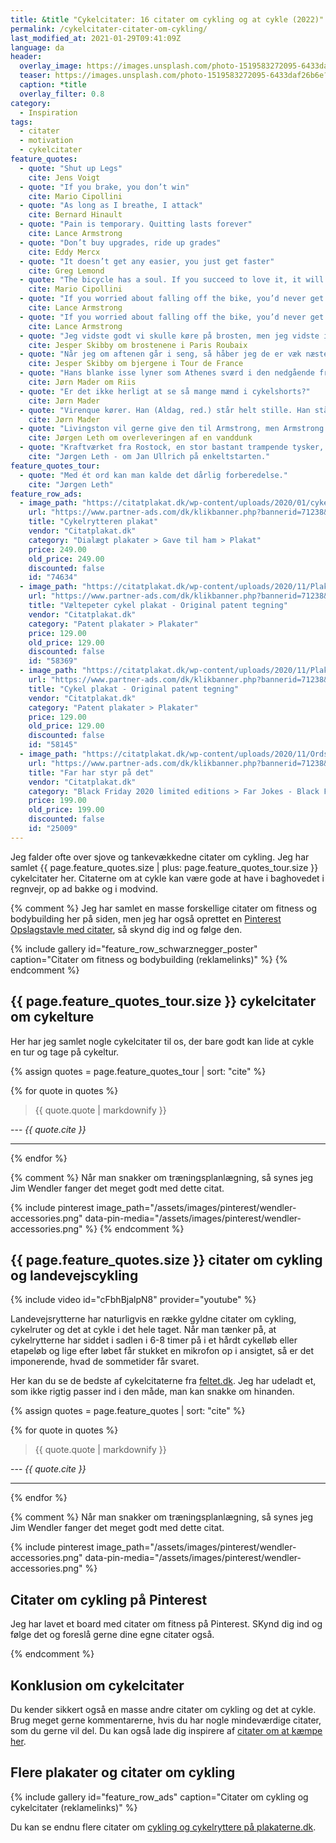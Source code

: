 ```yaml
---
title: &title "Cykelcitater: 16 citater om cykling og at cykle (2022)"
permalink: /cykelcitater-citater-om-cykling/
last_modified_at: 2021-01-29T09:41:09Z
language: da
header:
  overlay_image: https://images.unsplash.com/photo-1519583272095-6433daf26b6e?ixid=MXwxMjA3fDB8MHxwaG90by1wYWdlfHx8fGVufDB8fHw%3D&ixlib=rb-1.2.1&auto=format&fit=crop&h=600&w=1200&q=10
  teaser: https://images.unsplash.com/photo-1519583272095-6433daf26b6e?ixid=MXwxMjA3fDB8MHxwaG90by1wYWdlfHx8fGVufDB8fHw%3D&ixlib=rb-1.2.1&auto=format&fit=crop&h=300&w=400&q=10
  caption: *title
  overlay_filter: 0.8
category:
  - Inspiration
tags:
  - citater
  - motivation
  - cykelcitater
feature_quotes:
  - quote: "Shut up Legs"
    cite: Jens Voigt
  - quote: "If you brake, you don’t win"
    cite: Mario Cipollini
  - quote: "As long as I breathe, I attack"
    cite: Bernard Hinault
  - quote: "Pain is temporary. Quitting lasts forever"
    cite: Lance Armstrong
  - quote: "Don’t buy upgrades, ride up grades"
    cite: Eddy Mercx
  - quote: "It doesn’t get any easier, you just get faster"
    cite: Greg Lemond
  - quote: "The bicycle has a soul. If you succeed to love it, it will give you emotions that you will never forget"
    cite: Mario Cipollini
  - quote: "If you worried about falling off the bike, you’d never get on"
    cite: Lance Armstrong
  - quote: "If you worried about falling off the bike, you’d never get on"
    cite: Lance Armstrong
  - quote: "Jeg vidste godt vi skulle køre på brosten, men jeg vidste ikke, de havde kylet dem ned fra en helikopter..."
    cite: Jesper Skibby om brostenene i Paris Roubaix
  - quote: "Når jeg om aftenen går i seng, så håber jeg de er væk næste morgen, men de er der sgu stadigvæk næste morgen..."
    cite: Jesper Skibby om bjergene i Tour de France
  - quote: "Hans blanke isse lyner som Athenes sværd i den nedgående franske aftensol"
    cite: Jørn Mader om Riis
  - quote: "Er det ikke herligt at se så mange mænd i cykelshorts?"
    cite: Jørn Mader
  - quote: "Virenque kører. Han (Aldag, red.) står helt stille. Han står stille som et tysk træ i Harzen"
    cite: Jørn Mader
  - quote: "Livingston vil gerne give den til Armstrong, men Armstrong vil hellere have den bagfra af Hamilton"
    cite: Jørgen Leth om overleveringen af en vanddunk
  - quote: "Kraftværket fra Rostock, en stor bastant trampende tysker, en torpedo, der skydes gennem luftrummet, en bombe af kraft, pløjer nærmest asfalten op, benene går som store stempler på den tyske maskine, en rullende bismarcksklump."
    cite: "Jørgen Leth - om Jan Ullrich på enkeltstarten."
feature_quotes_tour:
  - quote: "Med ét ord kan man kalde det dårlig forberedelse."
    cite: "Jørgen Leth"
feature_row_ads:
  - image_path: "https://citatplakat.dk/wp-content/uploads/2020/01/cykelrytteren-plakaten-til-ham-eller-hende-der-cykler-i-klassisk-design.png"
    url: "https://www.partner-ads.com/dk/klikbanner.php?bannerid=71238&partnerid=28187&htmlurl=https://citatplakat.dk/gaveideer/gave-til-ham/cykelrytteren-plakat/"
    title: "Cykelrytteren plakat"
    vendor: "Citatplakat.dk"
    category: "Dialægt plakater > Gave til ham > Plakat"
    price: 249.00
    old_price: 249.00
    discounted: false
    id: "74634"
  - image_path: "https://citatplakat.dk/wp-content/uploads/2020/11/Plakat-med-tegning-af-cykel-PA10098.png"
    url: "https://www.partner-ads.com/dk/klikbanner.php?bannerid=71238&partnerid=28187&htmlurl=https://citatplakat.dk/plakater/vaeltepeter-cykel-patent-plakat/"
    title: "Væltepeter cykel plakat - Original patent tegning"
    vendor: "Citatplakat.dk"
    category: "Patent plakater > Plakater"
    price: 129.00
    old_price: 129.00
    discounted: false
    id: "58369"
  - image_path: "https://citatplakat.dk/wp-content/uploads/2020/11/Plakat-med-tegning-af-cykel-PA10072.png"
    url: "https://www.partner-ads.com/dk/klikbanner.php?bannerid=71238&partnerid=28187&htmlurl=https://citatplakat.dk/plakater/cykel-patent-plakat/"
    title: "Cykel plakat - Original patent tegning"
    vendor: "Citatplakat.dk"
    category: "Patent plakater > Plakater"
    price: 129.00
    old_price: 129.00
    discounted: false
    id: "58145"
  - image_path: "https://citatplakat.dk/wp-content/uploads/2020/11/Ordspil-plakat-cykelstyr-HI00054GR.png"
    url: "https://www.partner-ads.com/dk/klikbanner.php?bannerid=71238&partnerid=28187&htmlurl=https://citatplakat.dk/plakater/far-jokes/far-har-styr-paa-det/"
    title: "Far har styr på det"
    vendor: "Citatplakat.dk"
    category: "Black Friday 2020 limited editions > Far Jokes - Black Friday limited > Gave til far > Gavehit > Plakater > Plakater med far jokes"
    price: 199.00
    old_price: 199.00
    discounted: false
    id: "25009"
---
```


Jeg falder ofte over sjove og tankevækkedne citater om cykling. Jeg har samlet {{ page.feature_quotes.size | plus: page.feature_quotes_tour.size }} cykelcitater her. Citaterne om at cykle kan være gode at have i baghovedet i regnvejr, op ad bakke og i modvind.

{% comment %}
Jeg har samlet en masse forskellige citater om fitness og bodybuilding her på siden, men jeg har også oprettet en [Pinterest Opslagstavle med citater](https://pin.it/6VHPDcC), så skynd dig ind og følge den.

{% include gallery id="feature_row_schwarznegger_poster" caption="Citater om fitness og bodybuilding (reklamelinks)" %}
{% endcomment %}

## {{ page.feature_quotes_tour.size }} cykelcitater om cykelture

Her har jeg samlet nogle cykelcitater til os, der bare godt kan lide at cykle en tur og tage på cykeltur.

{% assign quotes = page.feature_quotes_tour | sort: "cite" %}

{% for quote in quotes %}
> {{ quote.quote | markdownify }}

--- <cite>{{ quote.cite }}</cite>

***
{% endfor %}

{% comment %}
Når man snakker om træningsplanlægning, så synes jeg Jim Wendler fanger det meget godt med dette citat.

{% include pinterest image_path="/assets/images/pinterest/wendler-accessories.png" data-pin-media="/assets/images/pinterest/wendler-accessories.png" %}
{% endcomment %}

## {{ page.feature_quotes.size }} citater om cykling og landevejscykling

{% include video id="cFbhBjalpN8" provider="youtube" %}

Landevejsrytterne har naturligvis en række gyldne citater om cykling, cykelruter og det at cykle i det hele taget. Når man tænker på, at cykelrytterne har siddet i sadlen i 6-8 timer på i et hårdt cykelløb eller etapeløb og lige efter løbet får stukket en mikrofon op i ansigtet, så er det imponerende, hvad de sommetider får svaret.

Her kan du se de bedste af cykelcitaterne fra [feltet.dk](https://www.feltet.dk/nyheder/top_15_over_de_bedste_cykelcitater/). Jeg har udeladt et, som ikke rigtig passer ind i den måde, man kan snakke om hinanden.

{% assign quotes = page.feature_quotes | sort: "cite" %}

{% for quote in quotes %}
> {{ quote.quote | markdownify }}

--- <cite>{{ quote.cite }}</cite>

***
{% endfor %}

{% comment %}
Når man snakker om træningsplanlægning, så synes jeg Jim Wendler fanger det meget godt med dette citat.

{% include pinterest image_path="/assets/images/pinterest/wendler-accessories.png" data-pin-media="/assets/images/pinterest/wendler-accessories.png" %}

## Citater om cykling på Pinterest

Jeg har lavet et board med citater om fitness på Pinterest. SKynd dig ind og følge det og foreslå gerne dine egne citater også.

<a data-pin-do="embedBoard" data-pin-lang="da" data-pin-board-width="600" data-pin-scale-height="400" data-pin-scale-width="115" href="https://www.pinterest.dk/motionsplan/tr%25C3%25A6ningscitater-citater-om-tr%25C3%25A6ning-og-motivation/"></a>
<script async defer src="https://assets.pinterest.com/js/pinit.js"></script>
{% endcomment %}

## Konklusion om cykelcitater

Du kender sikkert også en masse andre citater om cykling og det at cykle. Brug meget gerne kommentarerne, hvis du har nogle mindeværdige citater, som du gerne vil del. Du kan også lade dig inspirere af [citater om at kæmpe her](https://www.motionsplan.dk/citater-om-at-kaempe/).

## Flere plakater og citater om cykling

{% include gallery id="feature_row_ads" caption="Citater om cykling og cykelcitater (reklamelinks)" %}

Du kan se endnu flere citater om [cykling og cykelryttere på plakaterne.dk](https://www.plakaterne.dk/cykelrytter-cykling-plakater/).
